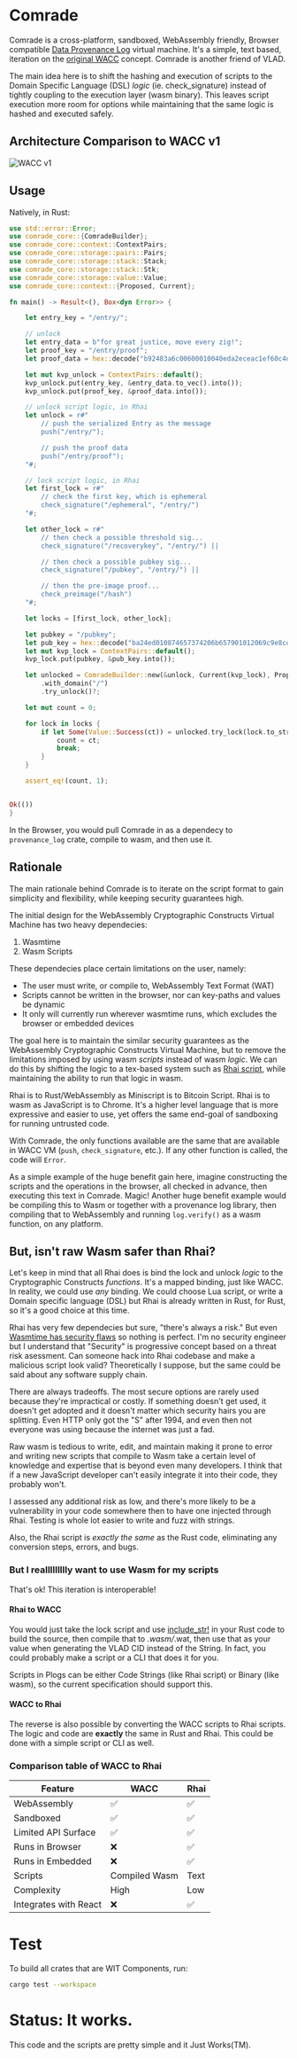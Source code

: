 # Comrade

Comrade is a cross-platform, sandboxed, WebAssembly friendly, Browser compatible [Data Provenance Log](https://github.com/cryptidtech/provenance-specifications/blob/main/README.md#provenance-specifications) virtual machine. It's a simple, text based, iteration on the [original WACC](https://github.com/cryptidtech/provenance-specifications/blob/main/specifications/wacc.md) concept. Comrade is another friend of VLAD.

The main idea here is to shift the hashing and execution of scripts to the Domain Specific Language (DSL) _logic_ (ie. check_signature) instead of tightly coupling to the execution layer (wasm binary). This leaves script execution more room for options while maintaining that the same logic is hashed and executed safely.

## Architecture Comparison to WACC v1

![WACC v1](./compare.png)

## Usage

Natively, in Rust:

```rust
use std::error::Error;
use comrade_core::{ComradeBuilder};
use comrade_core::context::ContextPairs;
use comrade_core::storage::pairs::Pairs;
use comrade_core::storage::stack::Stack;
use comrade_core::storage::stack::Stk;
use comrade_core::storage::value::Value; 
use comrade_core::context::{Proposed, Current};

fn main() -> Result<(), Box<dyn Error>> {

    let entry_key = "/entry/";

    // unlock
    let entry_data = b"for great justice, move every zig!";
    let proof_key = "/entry/proof";
    let proof_data = hex::decode("b92483a6c00600010040eda2eceac1ef60c4d54efc7b50d86b198ba12358749e5069dbe0a5ca6c3e7e78912a21c67a18a4a594f904e7df16f798d929d7a8cee57baca89b4ed0dfd1c801").unwrap();

    let mut kvp_unlock = ContextPairs::default();
    kvp_unlock.put(entry_key, &entry_data.to_vec().into());
    kvp_unlock.put(proof_key, &proof_data.into());

    // unlock script logic, in Rhai
    let unlock = r#"
        // push the serialized Entry as the message
        push("/entry/"); 

        // push the proof data
        push("/entry/proof");
    "#;

    // lock script logic, in Rhai
    let first_lock = r#"
        // check the first key, which is ephemeral
        check_signature("/ephemeral", "/entry/")
    "#;

    let other_lock = r#"
        // then check a possible threshold sig...
        check_signature("/recoverykey", "/entry/") ||

        // then check a possible pubkey sig...
        check_signature("/pubkey", "/entry/") ||

        // then the pre-image proof...
        check_preimage("/hash")
    "#;

    let locks = [first_lock, other_lock];

    let pubkey = "/pubkey";
    let pub_key = hex::decode("ba24ed010874657374206b657901012069c9e8cd599542b5ff7e4cdc4265847feb9785330557edd6a9edae741ed4c3b2").unwrap();
    let mut kvp_lock = ContextPairs::default();
    kvp_lock.put(pubkey, &pub_key.into());

    let unlocked = ComradeBuilder::new(&unlock, Current(kvp_lock), Proposed(kvp_unlock))
        .with_domain("/")
        .try_unlock()?;

    let mut count = 0;

    for lock in locks {
        if let Some(Value::Success(ct)) = unlocked.try_lock(lock.to_string())? {
            count = ct;
            break;
        }
    }

    assert_eq!(count, 1);


Ok(())
}
```

In the Browser, you would pull Comrade in as a dependecy to `provenance_log` crate, compile to wasm, and then use it. 

## Rationale

The main rationale behind Comrade is to iterate on the script format to gain simplicity and flexibility, while keeping security guarantees high.

The initial design for the WebAssembly Cryptographic Constructs Virtual Machine has two heavy dependecies:
1. Wasmtime
2. Wasm Scripts

These dependecies place certain limitations on the user, namely:
- The user must write, or compile to, WebAssembly Text Format (WAT)
- Scripts cannot be written in the browser, nor can key-paths and values be dynamic
- It only will currently run wherever wasmtime runs, which excludes the browser or embedded devices

The goal here is to maintain the similar security guarantees as the WebAssembly Cryptographic Constructs Virtual Machine, but to remove the limitations imposed by using wasm _scripts_ instead of wasm _logic_. We can do this by shifting the logic to a tex-based system such as [Rhai script](https://rhai.rs/book/index.html), while maintaining the ability to run that logic in wasm.

Rhai is to Rust/WebAssembly as Miniscript is to Bitcoin Script. Rhai is to wasm as JavaScript is to Chrome. It's a higher level language that is more expressive and easier to use, yet offers the same end-goal of sandboxing for running untrusted code.

With Comrade, the only functions available are the same that are available in WACC VM (`push`, `check_signature`, etc.). If any other function is called, the code will `Error`.

As a simple example of the huge benefit gain here, imagine constructing the scripts and the operations in the browser, all checked in advance, then executing this text in Comrade. Magic! Another huge benefit example would be compiling this to Wasm or together with a provenance log library, then compiling that to WebAssembly and running `log.verify()` as a wasm function, on any platform.

## But, isn't raw Wasm safer than Rhai?

Let's keep in mind that all Rhai does is bind the lock and unlock _logic_ to the Cryptographic Constructs _functions_. It's a mapped binding, just like WACC. In reality, we could use _any_ binding. We could choose Lua script, or write a Domain specific language (DSL) but Rhai is already written in Rust, for Rust, so it's a good choice at this time.

Rhai has very few dependecies but sure, "there's always a risk." But even [Wasmtime has security flaws](https://www.opencve.io/cve?vendor=bytecodealliance&product=wasmtime) so nothing is perfect. I'm no security engineer but I understand that "Security" is progressive concept based on a threat risk asessment. Can someone hack into Rhai codebase and make a malicious script look valid? Theoretically I suppose, but the same could be said about any software supply chain.   

There are always tradeoffs. The most secure options are rarely used because they're impractical or costly. If something doesn't get used, it doesn't get adopted and it doesn't matter which security hairs you are splitting. Even HTTP only got the "S" after 1994, and even then not everyone was using because the internet was just a fad.

Raw wasm is tedious to write, edit, and maintain making it prone to error and writing new scripts that compile to Wasm take a certain level of knowledge and expertise that is beyond even many developers. I think that if a new JavaScript developer can't easily integrate it into their code, they probably won't. 

I assessed any additional risk as low, and there's more likely to be a vulnerability in your code somewhere then to have one injected through Rhai. Testing is whole lot easier to write and fuzz with strings.

Also, the Rhai script is _exactly the same_ as the Rust code, eliminating any conversion steps, errors, and bugs.

### But I reallllllllly want to use Wasm for my scripts

That's ok! This iteration is interoperable!

#### Rhai to WACC

You would just take the lock script and use [include_str!](https://doc.rust-lang.org/std/macro.include_str.html) in your Rust code to build the source, then compile that to *.wasm/*.wat, then use that as your value when generating the VLAD CID instead of the String. In fact, you could probably make a script or a CLI that does it for you.

Scripts in Plogs can be either Code Strings (like Rhai script) or Binary (like wasm), so the current specification should support this.

#### WACC to Rhai

The reverse is also possible by converting the WACC scripts to Rhai scripts. The logic and code are **exactly** the same in Rust and Rhai. This could be done with a simple script or CLI as well.

### Comparison table of WACC to Rhai 

| Feature | WACC | Rhai |
| --- | --- | --- | 
| WebAssembly | :white_check_mark: | :white_check_mark: |
| Sandboxed | :white_check_mark: | :white_check_mark: |
| Limited API Surface | :white_check_mark: | :white_check_mark: |
| Runs in Browser | :x: | :white_check_mark: |
| Runs in Embedded | :x: | :white_check_mark: |
| Scripts | Compiled Wasm | Text |
| Complexity | High | Low |
| Integrates with React | :x: | :white_check_mark: |

# Test

To build all crates that are WIT Components, run:

```sh
cargo test --workspace
```

# Status: It works.

This code and the scripts are pretty simple and it Just Works(TM).
